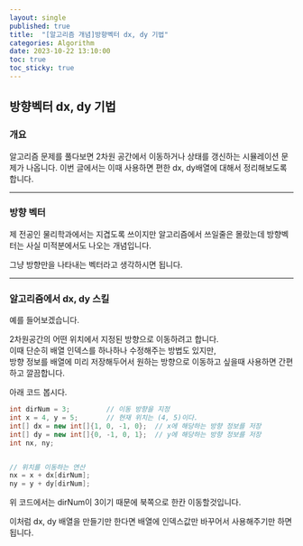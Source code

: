 ```yaml
---
layout: single
published: true
title:  "[알고리즘 개념]방향벡터 dx, dy 기법"
categories: Algorithm
date: 2023-10-22 13:10:00
toc: true
toc_sticky: true
---
```


## 방향벡터 dx, dy 기법

### 개요

알고리즘 문제를 풀다보면 2차원 공간에서 이동하거나 상태를 갱신하는 시뮬레이션 문제가 나옵니다. 이번 글에서는 이때 사용하면 편한 dx, dy배열에 대해서 정리해보도록 합니다. 

----------------

### 방향 벡터

제 전공인 물리학과에서는 지겹도록 쓰이지만 알고리즘에서 쓰일줄은 몰랐는데 방향벡터는 사실 미적분에서도 나오는 개념입니다.

그냥 방향만을 나타내는 벡터라고 생각하시면 됩니다.


----------------

### 알고리즘에서 dx, dy 스킬

예를 들어보겠습니다.

2차원공간의 어떤 위치에서 지정된 방향으로 이동하려고 합니다.  
이때 단순히 배열 인덱스를 하나하나 수정해주는 방법도 있지만,  
방향 정보를 배열에 미리 저장해두어서 원하는 방향으로 이동하고 싶을때 사용하면 간편하고 깔끔합니다.

아래 코드 봅시다.

```java
int dirNum = 3;         // 이동 방향을 지정
int x = 4, y = 5;       // 현재 위치는 (4, 5)이다.
int[] dx = new int[]{1, 0, -1, 0};  // x에 해당하는 방향 정보를 저장
int[] dy = new int[]{0, -1, 0, 1};  // y에 해당하는 방향 정보를 저장
int nx, ny;       


// 위치를 이동하는 연산
nx = x + dx[dirNum];
ny = y + dy[dirNum];
```

위 코드에서는 dirNum이 3이기 때문에 북쪽으로 한칸 이동할것입니다. 

이처럼 dx, dy 배열을 만들기만 한다면 배열에 인덱스값만 바꾸어서 사용해주기만 하면 됩니다. 
